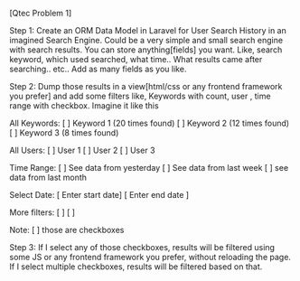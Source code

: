 [Qtec Problem 1]

Step 1: Create an ORM Data Model in Laravel for User Search History in an imagined Search Engine. Could be a very simple and small search engine with search results. You can store anything[fields] you want. Like, search keyword, which used searched, what time.. What results came after searching.. etc.. Add as many fields as you like. 

Step 2: Dump those results in a view[html/css or any frontend framework you prefer] and add some filters like, 
Keywords with count, user , time range with checkbox. Imagine it like this

All Keywords:
[ ] Keyword 1 (20 times found)
[ ]  Keyword 2 (12 times found)
[ ]  Keyword 3 (8 times found)

All Users:
[ ] User 1
[ ] User 2
[ ] User 3

Time Range:
[ ] See data from yesterday
[ ] See data from last week
[ ] see data from last month 

Select Date:
[ Enter start date]
[ Enter end date ]

More filters:
[ ]
[ ]

Note: [ ] those are checkboxes

Step 3: If I select any of those checkboxes, results will be filtered using some JS or any frontend framework you prefer, without reloading the page. If I select multiple checkboxes, results will be filtered based on that.

